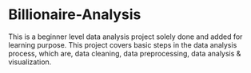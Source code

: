# Billionaire-Analysis
This is a beginner level data analysis project solely done and added for learning purpose.
This project covers basic steps in the data analysis process, which are, data cleaning, data
preprocessing, data analysis & visualization.
